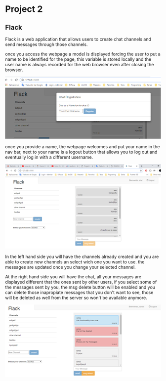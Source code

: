 # Project 2

## Flack

Flack is a web application that allows users to create chat channels and send messages through those channels.

once you access the webpage a model is displayed forcing the user to put a name to be identified for the page, this variable is stored locally and the user name is always recorded for the web browser even after closing the browser. 

![" registration Modal page "]( ./readmefiles/00_Modal.png "Modal Page")

once you provide a name, the webpage welcomes and put your name in the nav bar, next to your name is a logout button that allows you to log out and eventually log in with a different username.

![" Main Page "]( ./readmefiles/01_Main.png "Main page")

In the left hand side you will have the channels already created and you are able to create new channels an select wich one you want to use. the messages are updated once you change your selected channel.

At the right hand side you will have the chat, all your messages are displayed different that the ones sent by other users, if you select some of the messages sent by you, the msg delete button will be enabled and you can delete those inapropiate messages that you don't want to see, those will be deleted as well from the server so won't be available anymore.

![" delete messages "]( ./readmefiles/02_Deletemsgs.png "delete messages")